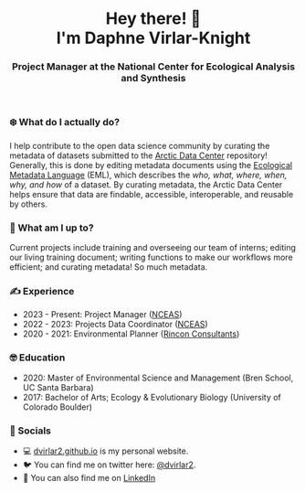 <h1 align="center"> Hey there! 👋<br>
  I'm Daphne Virlar-Knight </h1>

<h3 align="center"> Project Manager at the National Center for Ecological Analysis and Synthesis </h3>
<br>

### ❄️ What do I actually do?
I help contribute to the open data science community by curating the metadata of datasets submitted to the [Arctic Data Center](https://arcticdata.io/) repository! Generally, this is done by editing metadata documents using the [Ecological Metadata Language](https://eml.ecoinformatics.org/) (EML), which describes the *who, what, where, when, why, and how* of a dataset. By curating metadata, the Arctic Data Center helps ensure that data are findable, accessible, interoperable, and reusable by others.

### 🌱 What am I up to?
Current projects include training and overseeing our team of interns; editing our living training document; writing functions to make our workflows more efficient; and curating metadata! So much metadata. 

### ✍️ Experience
- 2023 - Present: Project Manager ([NCEAS](https://nceas.ucsb.edu))
- 2022 - 2023: Projects Data Coordinator ([NCEAS](https://nceas.ucsb.edu))
- 2020 - 2021: Environmental Planner ([Rincon Consultants](https://www.rinconconsultants.com/))

### 🤓 Education
- 2020: Master of Environmental Science and Management (Bren School, UC Santa Barbara)
- 2017: Bachelor of Arts; Ecology & Evolutionary Biology (University of Colorado Boulder)

### 🧐 Socials
- 💻 [dvirlar2.github.io](https://dvirlar2.github.io) is my personal website.
- 🐦 You can find me on twitter here: [@dvirlar2](https://twitter.com/dvirlar2). 
- 💬 You can also find me on [LinkedIn](https://www.linkedin.com/in/dvirlar)
<!--
**dvirlar2/dvirlar2** is a ✨ _special_ ✨ repository because its `README.md` (this file) appears on your GitHub profile.

Here are some ideas to get you started:

- 🔭 I’m currently working on ...
- 🌱 I’m currently learning ...
- 👯 I’m looking to collaborate on ...
- 🤔 I’m looking for help with ...
- 💬 Ask me about ...
- 📫 How to reach me: ...
- 😄 Pronouns: ...
- ⚡ Fun fact: ...
-->
